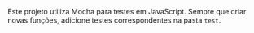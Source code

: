 <!-- Use this file to provide workspace-specific custom instructions to Copilot. For more details, visit https://code.visualstudio.com/docs/copilot/copilot-customization#_use-a-githubcopilotinstructionsmd-file -->

Este projeto utiliza Mocha para testes em JavaScript. Sempre que criar novas funções, adicione testes correspondentes na pasta `test`.
